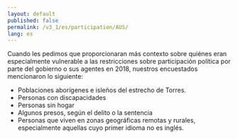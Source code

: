 ```yaml
---
layout: default
published: false
permalink: /v3_1/es/participation/AUS/
lang: es
---
```


Cuando les pedimos que proporcionaran más contexto sobre quiénes eran especialmente vulnerable a las restricciones sobre participación política por parte del gobierno o sus agentes en 2018, nuestros encuestados mencionaron lo siguiente:

- Poblaciones aborígenes e isleños del estrecho de Torres.
- Personas con discapacidades
- Personas sin hogar
- Algunos presos, según el delito o la sentencia
- Personas que viven en zonas geográficas remotas y rurales, especialmente aquellas cuyo primer idioma no es inglés.


